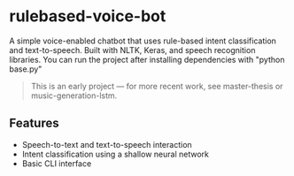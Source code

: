 # rulebased-voice-bot
A simple voice-enabled chatbot that uses rule-based intent classification and text-to-speech. Built with NLTK, Keras, and speech recognition libraries.
You can run the project after installing dependencies with "python base.py"
> This is an early project — for more recent work, see master-thesis or music-generation-lstm.

## Features
- Speech-to-text and text-to-speech interaction
- Intent classification using a shallow neural network
- Basic CLI interface
